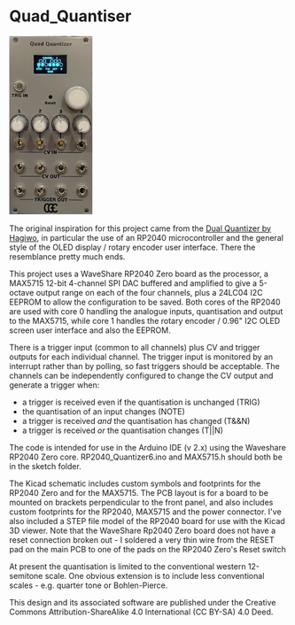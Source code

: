 # Quad_Quantiser
<img src='https://github.com/clarionut/Quad_Quantiser/blob/main/pictures/Quad_Quantizer.jpg' width='150px'>

The original inspiration for this project came from the [Dual Quantizer by Hagiwo](https://note.com/solder_state/n/nb8b9a2f212a2), in particular the use of an RP2040 microcontroller and the general style of the OLED display / rotary encoder user interface. There the resemblance pretty much ends.

This project uses a WaveShare RP2040 Zero board as the processor, a MAX5715 12-bit 4-channel SPI DAC buffered and amplified to give a 5-octave output range on each of the four channels, plus a 24LC04 I2C EEPROM to allow the configuration to be saved. Both cores of the RP2040 are used with core 0 handling the analogue inputs, quantisation and output to the MAX5715, while core 1 handles the rotary encoder / 0.96" I2C OLED screen user interface and also the EEPROM.

There is a trigger input (common to all channels) plus CV and trigger outputs for each individual channel. The trigger input is monitored by an interrupt rather than by polling, so fast triggers should be acceptable. The channels can be independently configured to change the CV output and generate a trigger when:
- a trigger is received even if the quantisation is unchanged (TRIG)
- the quantisation of an input changes (NOTE)
- a trigger is received _and_ the quantisation has changed (T&&N)
- a trigger is received _or_ the quantisation changes (T||N)

The code is intended for use in the Arduino IDE (v 2.x) using the Waveshare RP2040 Zero core. RP2040_Quantizer6.ino and MAX5715.h should both be in the sketch folder.

The Kicad schematic includes custom symbols and footprints for the RP2040 Zero and for the MAX5715. The PCB layout is for a board to be mounted on brackets perpendicular to the front panel, and also includes custom footprints for the RP2040, MAX5715 and the power connector. I've also included a STEP file model of the RP2040 board for use with the Kicad 3D viewer. Note that the WaveShare Rp2040 Zero board does not have a reset connection broken out - I soldered a very thin wire from the RESET pad on the main PCB to one of the pads on the RP2040 Zero's Reset switch

At present the quantisation is limited to the conventional western 12-semitone scale. One obvious extension is to include less conventional scales - e.g. quarter tone or Bohlen-Pierce.

This design and its associated software are published under the Creative Commons Attribution-ShareAlike 4.0 International (CC BY-SA) 4.0 Deed.

